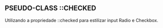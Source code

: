 ## PSEUDO-CLASS ::CHECKED

Utilizando a propriedade ::checked para estilizar input Radio e Checkbox.
